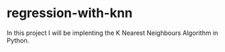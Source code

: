 # regression-with-knn
In this project I will be implenting the K Nearest Neighbours Algorithm in Python. 
